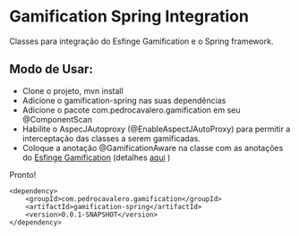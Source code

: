# Gamification Spring Integration
Classes para integração do Esfinge Gamification e o Spring framework.


## Modo de Usar:


*   Clone o projeto, mvn install
*	Adicione o gamification-spring nas suas dependências
*	Adicione o pacote com.pedrocavalero.gamification em seu @ComponentScan
*   Habilite o AspecJAutoproxy (@EnableAspectJAutoProxy) para permitir a interceptação das classes a serem gamificadas.
*	Coloque a anotação @GamificationAware na classe com as anotações do [Esfinge Gamification](https://github.com/EsfingeFramework/gamification "Github")  (detalhes [aqui](http://esfinge.sourceforge.net/Gamification.html "Esfinge Gamification") )

Pronto!

	<dependency>
		<groupId>com.pedrocavalero.gamification</groupId>
		<artifactId>gamification-spring</artifactId>
		<version>0.0.1-SNAPSHOT</version>
	</dependency>
	

 
